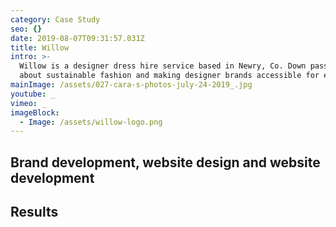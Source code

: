 ```yaml
---
category: Case Study
seo: {}
date: 2019-08-07T09:31:57.031Z
title: Willow
intro: >-
  Willow is a designer dress hire service based in Newry, Co. Down passionate
  about sustainable fashion and making designer brands accessible for everyone. 
mainImage: /assets/027-cara-s-photos-july-24-2019_.jpg
youtube: _
vimeo: _
imageBlock:
  - Image: /assets/willow-logo.png
---
```

## **Brand development, website design and website development** 

## 





## Results

